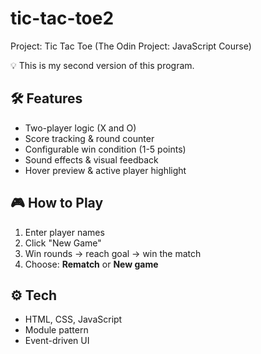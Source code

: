 # tic-tac-toe2
Project: Tic Tac Toe (The Odin Project: JavaScript Course) 

💡 This is my second version of this program.

## 🛠️ Features
- Two-player logic (X and O)
- Score tracking & round counter
- Configurable win condition (1-5 points)
- Sound effects & visual feedback
- Hover preview & active player highlight

  
## 🎮 How to Play
1. Enter player names
2. Click "New Game"
3. Win rounds -> reach goal -> win the match
4. Choose: **Rematch** or **New game**

## ⚙️ Tech
- HTML, CSS, JavaScript
- Module pattern
- Event-driven UI